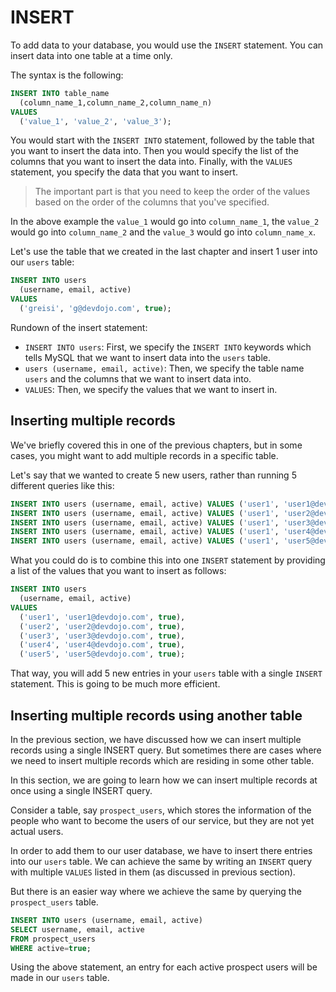 # INSERT

To add data to your database, you would use the `INSERT` statement. You can insert data into one table at a time only.

The syntax is the following:

```sql
INSERT INTO table_name
  (column_name_1,column_name_2,column_name_n)
VALUES
  ('value_1', 'value_2', 'value_3');
```

You would start with the `INSERT INTO` statement, followed by the table that you want to insert the data into. Then you would specify the list of the columns that you want to insert the data into. Finally, with the `VALUES` statement, you specify the data that you want to insert.

> The important part is that you need to keep the order of the values based on the order of the columns that you've specified.

In the above example the `value_1` would go into `column_name_1`, the `value_2` would go into `column_name_2` and the `value_3` would go into `column_name_x`.

Let's use the table that we created in the last chapter and insert 1 user into our `users` table:

```sql
INSERT INTO users
  (username, email, active)
VALUES
  ('greisi', 'g@devdojo.com', true);
```

Rundown of the insert statement:

* `INSERT INTO users`: First, we specify the `INSERT INTO` keywords which tells MySQL that we want to insert data into the `users` table.
* `users (username, email, active)`: Then, we specify the table name `users` and the columns that we want to insert data into.
* `VALUES`: Then, we specify the values that we want to insert in.

## Inserting multiple records

We've briefly covered this in one of the previous chapters, but in some cases, you might want to add multiple records in a specific table.

Let's say that we wanted to create 5 new users, rather than running 5 different queries like this:

```sql
INSERT INTO users (username, email, active) VALUES ('user1', 'user1@devdojo.com', true);
INSERT INTO users (username, email, active) VALUES ('user1', 'user2@devdojo.com', true);
INSERT INTO users (username, email, active) VALUES ('user1', 'user3@devdojo.com', true);
INSERT INTO users (username, email, active) VALUES ('user1', 'user4@devdojo.com', true);
INSERT INTO users (username, email, active) VALUES ('user1', 'user5@devdojo.com', true);
```

What you could do is to combine this into one `INSERT` statement by providing a list of the values that you want to insert as follows:

```sql
INSERT INTO users
  (username, email, active)
VALUES
  ('user1', 'user1@devdojo.com', true),
  ('user2', 'user2@devdojo.com', true),
  ('user3', 'user3@devdojo.com', true),
  ('user4', 'user4@devdojo.com', true),
  ('user5', 'user5@devdojo.com', true);
```

That way, you will add 5 new entries in your `users` table with a single `INSERT` statement. This is going to be much more efficient.

## Inserting multiple records using another table

In the previous section, we have discussed how we can insert multiple records using a single INSERT query.
But sometimes there are cases where we need to insert multiple records which are residing in some other table.

In this section, we are going to learn how we can insert multiple records at once using a single INSERT query.

Consider a table, say `prospect_users`, which stores the information of the people who want to become the users of our service, but they are not yet actual users.

In order to add them to our user database, we have to insert there entries into our `users` table.
We can achieve the same by writing an `INSERT` query with multiple `VALUES` listed in them (as discussed in previous section).

But there is an easier way where we achieve the same by querying the `prospect_users` table.


```sql
INSERT INTO users (username, email, active)
SELECT username, email, active
FROM prospect_users
WHERE active=true;
```

Using the above statement, an entry for each active prospect users will be made in our `users` table.
